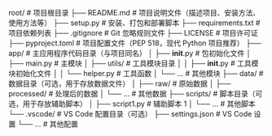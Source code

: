 root/                         # 项目根目录
├── README.md                 # 项目说明文件（描述项目、安装方法、使用方法等）
├── setup.py                  # 安装、打包和部署脚本
├── requirements.txt          # 项目依赖列表
├── .gitignore                # Git 忽略规则文件
├── LICENSE                   # 项目许可证
├── pyproject.toml            # 项目配置文件（PEP 518，现代 Python 项目推荐）
├── app/             # 主应用程序代码目录（与项目同名）
│   ├── __init__.py           # 包初始化文件
│   ├── main.py               # 主模块
│   ├── utils/                # 工具模块目录
│   │   ├── __init__.py       # 工具模块初始化文件
│   │   └── helper.py         # 工具函数
│   └── ...                   # 其他模块
├── data/                     # 数据目录（可选，用于存放数据文件）
│   ├── raw/                  # 原始数据
│   ├── processed/            # 处理后的数据
│   └── ...                   # 其他数据
├── scripts/                  # 脚本目录（可选，用于存放辅助脚本）
│   ├── script1.py            # 辅助脚本 1
│   └── ...                   # 其他脚本
└── .vscode/                  # VS Code 配置目录（可选）
    ├── settings.json         # VS Code 设置
    └── ...                   # 其他配置
